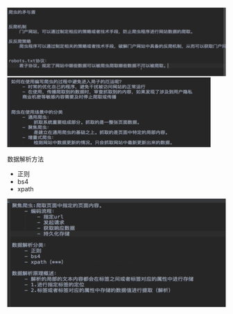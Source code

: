 ![](../../images/Snipaste_2023-06-28_13-17-29.png)
![](../../images/Snipaste_2023-06-28_13-13-31.png)


数据解析方法
- 正则
- bs4
- xpath

![](../../images/Snipaste_2023-06-29_16-16-03.png)